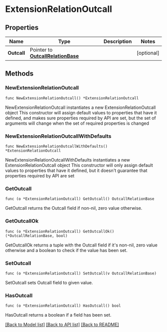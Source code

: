 # ExtensionRelationOutcall

## Properties

Name | Type | Description | Notes
------------ | ------------- | ------------- | -------------
**Outcall** | Pointer to [**OutcallRelationBase**](OutcallRelationBase.md) |  | [optional]

## Methods

### NewExtensionRelationOutcall

`func NewExtensionRelationOutcall() *ExtensionRelationOutcall`

NewExtensionRelationOutcall instantiates a new ExtensionRelationOutcall object
This constructor will assign default values to properties that have it defined,
and makes sure properties required by API are set, but the set of arguments
will change when the set of required properties is changed

### NewExtensionRelationOutcallWithDefaults

`func NewExtensionRelationOutcallWithDefaults() *ExtensionRelationOutcall`

NewExtensionRelationOutcallWithDefaults instantiates a new ExtensionRelationOutcall object
This constructor will only assign default values to properties that have it defined,
but it doesn't guarantee that properties required by API are set

### GetOutcall

`func (o *ExtensionRelationOutcall) GetOutcall() OutcallRelationBase`

GetOutcall returns the Outcall field if non-nil, zero value otherwise.

### GetOutcallOk

`func (o *ExtensionRelationOutcall) GetOutcallOk() (*OutcallRelationBase, bool)`

GetOutcallOk returns a tuple with the Outcall field if it's non-nil, zero value otherwise
and a boolean to check if the value has been set.

### SetOutcall

`func (o *ExtensionRelationOutcall) SetOutcall(v OutcallRelationBase)`

SetOutcall sets Outcall field to given value.

### HasOutcall

`func (o *ExtensionRelationOutcall) HasOutcall() bool`

HasOutcall returns a boolean if a field has been set.

[[Back to Model list]](../README.md#documentation-for-models) [[Back to API list]](../README.md#documentation-for-api-endpoints) [[Back to README]](../README.md)
